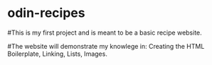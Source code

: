 # odin-recipes
#This is my first project and is meant to be a basic recipe website.

#The website will demonstrate my knowlege in: Creating the HTML Boilerplate, Linking, Lists, Images.